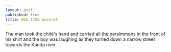 ```yaml
---
layout: post
published: true
title: BIG TIME excerpt
---
```




The man took the child's hand and carried all the persimmons in the front of his shirt and the boy was laughing as they turned down a narrow street towards the Kanda river.
